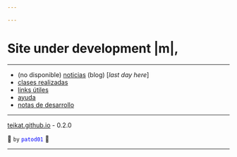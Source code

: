 ```yaml
---

---
```


<link rel="icon" href="etc/icon.png">

# Site under development |m|,

---

- (no disponible) [noticias][] (blog) [*last day here*] 
- [clases realizadas][clases]
- [links útiles][links]
- [ayuda][]
- [notas de desarrollo][dev]

---

[teikat.github.io][teikat] - 0.2.0

:ghost: `by` <span style="color: blue;">`patod01`</span> :ghost:

[noticias]: notice
[clases]: clases.md
[links]: links.md
[ayuda]: help
[dev]: dev
[teikat]: https://teikat.github.io

---
